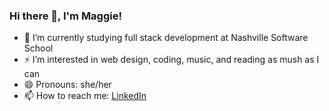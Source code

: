 ### Hi there 👋, I'm Maggie!
- 🌱 I’m currently studying full stack development at Nashville Software School
- ⚡ I’m interested in web design, coding, music, and reading as mush as I can
- 😄 Pronouns: she/her
- 📫 How to reach me: [LinkedIn](https://www.linkedin.com/in/maggie-chafee/)
<!--
**MaggieChafee/MaggieChafee** is a ✨ _special_ ✨ repository because its `README.md` (this file) appears on your GitHub profile.

Here are some ideas to get you started:

- 🔭 I’m currently working on ...
- 🌱 I’m currently learning ...
- 👯 I’m looking to collaborate on ...
- 🤔 I’m looking for help with ...
- 💬 Ask me about ...
- 📫 How to reach me: ...
- 😄 Pronouns: ...
- ⚡ Fun fact: ...
-->
